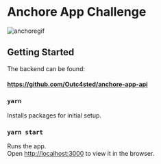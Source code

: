 # Anchore App Challenge
![anchoregif](https://user-images.githubusercontent.com/1120154/112769949-dd185780-8fd8-11eb-80f9-f495643125a2.gif)

## Getting Started

The backend can be found:
#### https://github.com/Outc4sted/anchore-app-api

### `yarn`

Installs packages for initial setup.

### `yarn start`

Runs the app.<br>
Open [http://localhost:3000](http://localhost:3000) to view it in the browser.<br>
